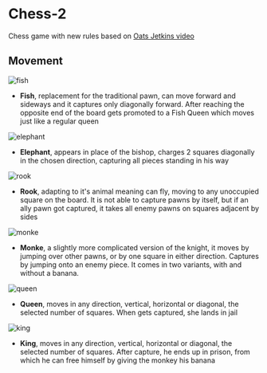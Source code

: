 # Chess-2

Chess game with new rules based on [Oats Jetkins video](https://www.youtube.com/watch?v=mcivL8u176Y)

## Movement

![fish](https://user-images.githubusercontent.com/54840416/186043519-63db3017-ab24-492e-9236-a59f12f12129.jpg)

- **Fish**, replacement for the traditional pawn, can move forward and sideways and it captures only diagonally forward.
  After reaching the opposite end of the board gets promoted to a Fish Queen which moves just like a regular queen

![elephant](https://user-images.githubusercontent.com/54840416/186042456-c02ce902-d946-4772-b5af-474f075f6125.jpg)

- **Elephant**, appears in place of the bishop, charges 2 squares diagonally in the chosen direction, capturing all pieces standing in his way

![rook](https://user-images.githubusercontent.com/54840416/186043957-93608608-9453-485d-a35c-eac1459edbb8.jpg)

- **Rook**, adapting to it's animal meaning can fly, moving to any unoccupied square on the board. It is not able to capture pawns by itself, but if an ally pawn got captured, it takes all enemy pawns on squares adjacent by sides

![monke](https://user-images.githubusercontent.com/54840416/186045133-2189273c-8579-4386-8da4-04c0e6dad307.jpg)

- **Monke**, a slightly more complicated version of the knight, it moves by jumping over other pawns, or by one square in either direction. Captures by jumping onto an enemy piece. It comes in two variants, with and without a banana.

![queen](https://user-images.githubusercontent.com/54840416/186045724-a3933eab-30c2-4489-809c-e926e68d5f58.jpg)

- **Queen**, moves in any direction, vertical, horizontal or diagonal, the selected number of squares. When gets captured, she lands in jail

![king](https://user-images.githubusercontent.com/54840416/186046082-1d2b54d9-7d90-4267-bef4-67f3bd3037dc.jpg)

- **King**, moves in any direction, vertical, horizontal or diagonal, the selected number of squares. After capture, he ends up in prison, from which he can free himself by giving the monkey his banana

